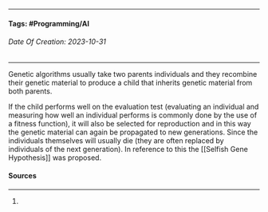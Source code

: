 __________________________________________________________________________
#### **Tags:** #Programming/AI 
###### *Date Of Creation: 2023-10-31*
__________________________________________________________________________

Genetic algorithms usually take two parents individuals and they recombine their genetic material to produce a child that inherits genetic material from both parents.

If the child performs well on the evaluation test (evaluating an individual and measuring how well an individual performs is commonly done by the use of a fitness function), it will also be selected for reproduction and in this way the genetic material can again be propagated to new generations. Since the individuals themselves will usually die (they are often replaced by individuals of the next generation). In reference to this the [[Selfish Gene Hypothesis]] was proposed.


#### Sources
__________________________________________________________________________
1. 